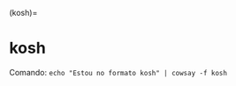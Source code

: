 (kosh)=

# kosh

Comando: `echo "Estou no formato kosh" | cowsay -f kosh`

```{literalinclude} saidas/kosh.txt 
```


